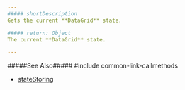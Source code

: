 ```yaml
---
##### shortDescription
Gets the current **DataGrid** state.

##### return: Object
The current **DataGrid** state.

---
```

#####See Also#####
#include common-link-callmethods
- [stateStoring](/api-reference/10%20UI%20Widgets/dxDataGrid/1%20Configuration/stateStoring '/Documentation/ApiReference/UI_Widgets/dxDataGrid/Configuration/stateStoring/')
